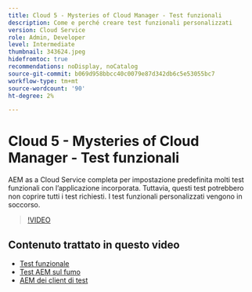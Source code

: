 ```yaml
---
title: Cloud 5 - Mysteries of Cloud Manager - Test funzionali
description: Come e perché creare test funzionali personalizzati
version: Cloud Service
role: Admin, Developer
level: Intermediate
thumbnail: 343624.jpeg
hidefromtoc: true
recommendations: noDisplay, noCatalog
source-git-commit: b069d958bbcc40c0079e87d342db6c5e53055bc7
workflow-type: tm+mt
source-wordcount: '90'
ht-degree: 2%

---
```


# Cloud 5 - Mysteries of Cloud Manager - Test funzionali

AEM as a Cloud Service completa per impostazione predefinita molti test funzionali con l’applicazione incorporata. Tuttavia, questi test potrebbero non coprire tutti i test richiesti. I test funzionali personalizzati vengono in soccorso.

>[!VIDEO](https://video.tv.adobe.com/v/343624)

## Contenuto trattato in questo video

+ [Test funzionale](https://experienceleague.adobe.com/docs/experience-manager-cloud-service/content/implementing/using-cloud-manager/test-results/functional-testing.html)
+ [Test AEM sul fumo](https://github.com/adobe/aem-test-samples/)
+ [AEM dei client di test](https://github.com/adobe/aem-testing-clients/)
